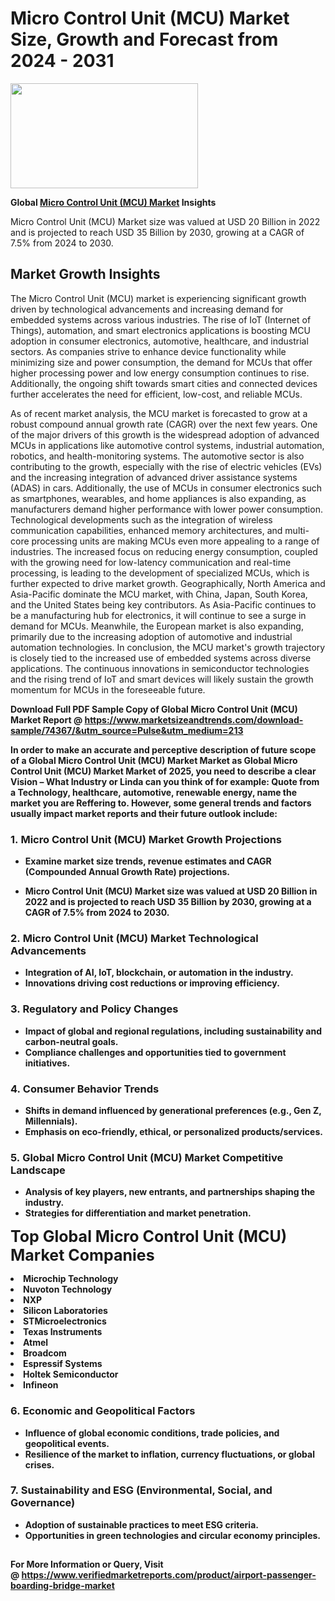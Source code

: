 <H1>Micro Control Unit (MCU) Market Size, Growth and Forecast from 2024 - 2031</H1><img class="aligncenter size-medium wp-image-584254" src="https://thirdeyenews.in/wp-content/uploads/2024/09/Global-Market-Research-300x168.jpeg" alt="" width="300" height="168" /><p><strong>Global&nbsp;<a href="https://www.marketsizeandtrends.com/download-sample/74367/&amp;utm_source=Pulse&amp;utm_medium=213">Micro Control Unit (MCU) Market</a> Insights</strong></p><p>Micro Control Unit (MCU) Market size was valued at USD 20 Billion in 2022 and is projected to reach USD 35 Billion by 2030, growing at a CAGR of 7.5% from 2024 to 2030.</p><p><h2>Market Growth Insights</h2> <p>The Micro Control Unit (MCU) market is experiencing significant growth driven by technological advancements and increasing demand for embedded systems across various industries. The rise of IoT (Internet of Things), automation, and smart electronics applications is boosting MCU adoption in consumer electronics, automotive, healthcare, and industrial sectors. As companies strive to enhance device functionality while minimizing size and power consumption, the demand for MCUs that offer higher processing power and low energy consumption continues to rise. Additionally, the ongoing shift towards smart cities and connected devices further accelerates the need for efficient, low-cost, and reliable MCUs.</p> <p><strong></strong></p> <p>As of recent market analysis, the MCU market is forecasted to grow at a robust compound annual growth rate (CAGR) over the next few years. One of the major drivers of this growth is the widespread adoption of advanced MCUs in applications like automotive control systems, industrial automation, robotics, and health-monitoring systems. The automotive sector is also contributing to the growth, especially with the rise of electric vehicles (EVs) and the increasing integration of advanced driver assistance systems (ADAS) in cars. Additionally, the use of MCUs in consumer electronics such as smartphones, wearables, and home appliances is also expanding, as manufacturers demand higher performance with lower power consumption. Technological developments such as the integration of wireless communication capabilities, enhanced memory architectures, and multi-core processing units are making MCUs even more appealing to a range of industries. The increased focus on reducing energy consumption, coupled with the growing need for low-latency communication and real-time processing, is leading to the development of specialized MCUs, which is further expected to drive market growth. Geographically, North America and Asia-Pacific dominate the MCU market, with China, Japan, South Korea, and the United States being key contributors. As Asia-Pacific continues to be a manufacturing hub for electronics, it will continue to see a surge in demand for MCUs. Meanwhile, the European market is also expanding, primarily due to the increasing adoption of automotive and industrial automation technologies. In conclusion, the MCU market's growth trajectory is closely tied to the increased use of embedded systems across diverse applications. The continuous innovations in semiconductor technologies and the rising trend of IoT and smart devices will likely sustain the growth momentum for MCUs in the foreseeable future. <p><strong></p><p><span class=""><strong>Download Full PDF Sample Copy of Global Micro Control Unit (MCU) Market Report</strong> @ <a href="https://www.marketsizeandtrends.com/download-sample/74367/&amp;utm_source=Pulse&amp;utm_medium=213" target="_blank">https://www.marketsizeandtrends.com/download-sample/74367/&amp;utm_source=Pulse&amp;utm_medium=213</a></span></p><p>In order to make an accurate and perceptive description of future scope of a Global&nbsp;Micro Control Unit (MCU) Market Market as Global&nbsp;Micro Control Unit (MCU) Market Market of 2025, you need to describe a clear Vision &ndash; What Industry or Linda can you think of for example: Quote from a Technology, healthcare, automotive, renewable energy, name the market you are Reffering to. However, some general trends and factors usually impact market reports and their future outlook include:</p><h3>1.&nbsp;<strong>Micro Control Unit (MCU) Market Growth Projections</strong></h3><ul><li>Examine market size trends, revenue estimates and CAGR (Compounded Annual Growth Rate) projections.</li><li><p>Micro Control Unit (MCU) Market size was valued at USD 20 Billion in 2022 and is projected to reach USD 35 Billion by 2030, growing at a CAGR of 7.5% from 2024 to 2030.</p></li></ul><h3>2.&nbsp;<strong>Micro Control Unit (MCU) Market Technological Advancements</strong></h3><ul><li>Integration of AI, IoT, blockchain, or automation in the industry.</li><li>Innovations driving cost reductions or improving efficiency.</li></ul><h3>3.&nbsp;<strong>Regulatory and Policy Changes</strong></h3><ul><li>Impact of global and regional regulations, including sustainability and carbon-neutral goals.</li><li>Compliance challenges and opportunities tied to government initiatives.</li></ul><h3>4.&nbsp;<strong>Consumer Behavior Trends</strong></h3><ul><li>Shifts in demand influenced by generational preferences (e.g., Gen Z, Millennials).</li><li>Emphasis on eco-friendly, ethical, or personalized products/services.</li></ul><h3>5.&nbsp;<strong>Global Micro Control Unit (MCU) Market Competitive Landscape</strong></h3><ul><li>Analysis of key players, new entrants, and partnerships shaping the industry.</li><li>Strategies for differentiation and market penetration.</li></ul><p data-pm-slice="1 1 []"><span style="color: inherit; font-family: inherit; font-size: 25px;">Top Global Micro Control Unit (MCU) Market Companies</span></p><div class="" data-test-id=""><p><li>Microchip Technology</li><li> Nuvoton Technology</li><li> NXP</li><li> Silicon Laboratories</li><li> STMicroelectronics</li><li> Texas Instruments</li><li> Atmel</li><li> Broadcom</li><li> Espressif Systems</li><li> Holtek Semiconductor</li><li> Infineon</li></p></div><h3>6.&nbsp;<strong>Economic and Geopolitical Factors</strong></h3><ul><li>Influence of global economic conditions, trade policies, and geopolitical events.</li><li>Resilience of the market to inflation, currency fluctuations, or global crises.</li></ul><h3>7.&nbsp;<strong>Sustainability and ESG (Environmental, Social, and Governance)</strong></h3><ul><li>Adoption of sustainable practices to meet ESG criteria.</li><li>Opportunities in green technologies and circular economy principles.</li></ul><h2><strong style="font-size: 14px;">For More Information or Query, Visit @&nbsp;</strong><a style="background-color: #ffffff; font-size: 14px;" href="https://www.marketsizeandtrends.com/report/micro-control-unit-mcu-market/" target="_blank">https://www.verifiedmarketreports.com/product/airport-passenger-boarding-bridge-market</a></h2>
